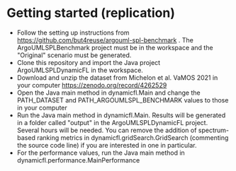 # Getting started (replication)
* Follow the setting up instructions from https://github.com/but4reuse/argouml-spl-benchmark . The ArgoUMLSPLBenchmark project must be in the workspace and the "Original" scenario must be generated.
* Clone this repository and import the Java project ArgoUMLSPLDynamicFL in the workspace.
* Download and unzip the dataset from Michelon et al. VaMOS 2021 in your computer https://zenodo.org/record/4262529
* Open the Java main method in dynamicfl.Main and change the PATH_DATASET and PATH_ARGOUMLSPL_BENCHMARK values to those in your computer
* Run the Java main method in dynamicfl.Main. Results will be generated in a folder called "output" in the ArgoUMLSPLDynamicFL project. Several hours will be needed. You can remove the addition of spectrum-based ranking metrics in dynamicfl.gridSearch.GridSearch (commenting the source code line) if you are interested in one in particular.
* For the performance values, run the Java main method in dynamicfl.performance.MainPerformance
